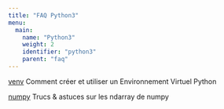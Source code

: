 ```yaml
---
title: "FAQ Python3"
menu:
  main:
    name: "Python3"
    weight: 2
    identifier: "python3"
    parent: "faq"
---
```


[venv](venv/) Comment créer et utiliser un Environnement Virtuel Python

[numpy](numpy/) Trucs & astuces sur les ndarray de numpy
